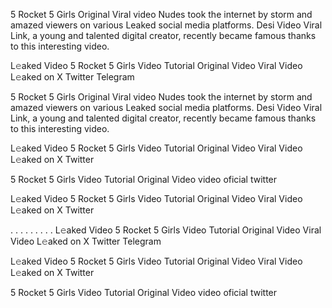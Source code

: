 5 Rocket 5 Girls Original Viral video Nudes took the internet by storm and amazed viewers on various Leaked social media platforms. Desi Video Viral Link, a young and talented digital creator, recently became famous thanks to this interesting video.

L𝚎aked Video 5 Rocket 5 Girls Video Tutorial Original Video Viral Video L𝚎aked on X Twitter Telegram

5 Rocket 5 Girls Original Viral video Nudes took the internet by storm and amazed viewers on various Leaked social media platforms. Desi Video Viral Link, a young and talented digital creator, recently became famous thanks to this interesting video.

L𝚎aked Video 5 Rocket 5 Girls Video Tutorial Original Video Viral Video L𝚎aked on X Twitter

5 Rocket 5 Girls Video Tutorial Original Video video oficial twitter

L𝚎aked Video 5 Rocket 5 Girls Video Tutorial Original Video Viral Video L𝚎aked on X Twitter

. . . . . . . . . L𝚎aked Video 5 Rocket 5 Girls Video Tutorial Original Video Viral Video L𝚎aked on X Twitter Telegram

L𝚎aked Video 5 Rocket 5 Girls Video Tutorial Original Video Viral Video L𝚎aked on X Twitter

5 Rocket 5 Girls Video Tutorial Original Video video oficial twitter
